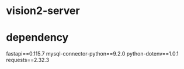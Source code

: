 # vision2-server

# dependency
fastapi==0.115.7
mysql-connector-python==9.2.0
python-dotenv==1.0.1
requests==2.32.3
